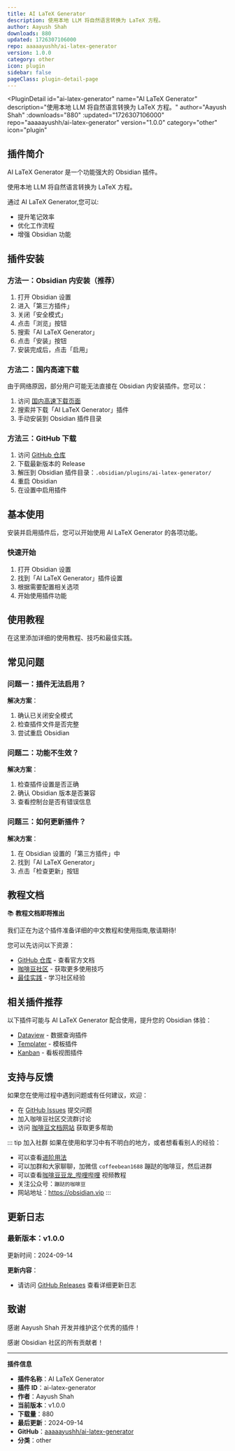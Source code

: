 ```yaml
---
title: AI LaTeX Generator
description: 使用本地 LLM 将自然语言转换为 LaTeX 方程。
author: Aayush Shah
downloads: 880
updated: 1726307106000
repo: aaaaayushh/ai-latex-generator
version: 1.0.0
category: other
icon: plugin
sidebar: false
pageClass: plugin-detail-page
---
```


<PluginDetail
  id="ai-latex-generator"
  name="AI LaTeX Generator"
  description="使用本地 LLM 将自然语言转换为 LaTeX 方程。"
  author="Aayush Shah"
  :downloads="880"
  :updated="1726307106000"
  repo="aaaaayushh/ai-latex-generator"
  version="1.0.0"
  category="other"
  icon="plugin"
>

<!-- AUTO_GENERATED_START -->
## 插件简介

AI LaTeX Generator 是一个功能强大的 Obsidian 插件。

使用本地 LLM 将自然语言转换为 LaTeX 方程。

通过 AI LaTeX Generator,您可以:

- 提升笔记效率
- 优化工作流程
- 增强 Obsidian 功能

<!-- AUTO_GENERATED_END -->

<!-- AUTO_GENERATED_START -->
## 插件安装

### 方法一：Obsidian 内安装（推荐）

1. 打开 Obsidian 设置
2. 进入「第三方插件」
3. 关闭「安全模式」
4. 点击「浏览」按钮
5. 搜索「AI LaTeX Generator」
6. 点击「安装」按钮
7. 安装完成后，点击「启用」

### 方法二：国内高速下载

由于网络原因，部分用户可能无法直接在 Obsidian 内安装插件。您可以：

1. 访问 [国内高速下载页面](/zh/documentation/obsidian-plugins-download.html)
2. 搜索并下载「AI LaTeX Generator」插件
3. 手动安装到 Obsidian 插件目录

### 方法三：GitHub 下载

1. 访问 [GitHub 仓库](https://github.com/aaaaayushh/ai-latex-generator)
2. 下载最新版本的 Release
3. 解压到 Obsidian 插件目录：`.obsidian/plugins/ai-latex-generator/`
4. 重启 Obsidian
5. 在设置中启用插件

## 基本使用

安装并启用插件后，您可以开始使用 AI LaTeX Generator 的各项功能。

### 快速开始

1. 打开 Obsidian 设置
2. 找到「AI LaTeX Generator」插件设置
3. 根据需要配置相关选项
4. 开始使用插件功能

<!-- AUTO_GENERATED_END -->

<!-- CUSTOM_CONTENT_START:tutorial -->
## 使用教程

在这里添加详细的使用教程、技巧和最佳实践。

<!-- CUSTOM_CONTENT_END:tutorial -->

<!-- SHARED_CONTENT_START -->
## 常见问题

### 问题一：插件无法启用？

**解决方案**：
1. 确认已关闭安全模式
2. 检查插件文件是否完整
3. 尝试重启 Obsidian

### 问题二：功能不生效？

**解决方案**：
1. 检查插件设置是否正确
2. 确认 Obsidian 版本是否兼容
3. 查看控制台是否有错误信息

### 问题三：如何更新插件？

**解决方案**：
1. 在 Obsidian 设置的「第三方插件」中
2. 找到「AI LaTeX Generator」
3. 点击「检查更新」按钮

## 教程文档

📚 **教程文档即将推出**

我们正在为这个插件准备详细的中文教程和使用指南,敬请期待!

您可以先访问以下资源：
- [GitHub 仓库](https://github.com/aaaaayushh/ai-latex-generator) - 查看官方文档
- [咖啡豆社区](/zh/bases/) - 获取更多使用技巧
- [最佳实践](/zh/best-practices/) - 学习社区经验

## 相关插件推荐

以下插件可能与 AI LaTeX Generator 配合使用，提升您的 Obsidian 体验：

- [Dataview](/zh/plugins/dataview.html) - 数据查询插件
- [Templater](/zh/plugins/templater-obsidian.html) - 模板插件
- [Kanban](/zh/plugins/obsidian-kanban.html) - 看板视图插件

## 支持与反馈

如果您在使用过程中遇到问题或有任何建议，欢迎：

- 在 [GitHub Issues](https://github.com/aaaaayushh/ai-latex-generator/issues) 提交问题
- 加入咖啡豆社区交流群讨论
- 访问 [咖啡豆文档网站](https://obsidian.vip) 获取更多帮助

::: tip 加入社群
如果在使用和学习中有不明白的地方，或者想看看别人的经验：
- 可以查看[进阶用法](/zh/advanced)
- 可以加群和大家聊聊，加微信 `coffeebean1688` 蹦跶的咖啡豆，然后进群
- 可以查看[咖啡豆豆龙_哔哩哔哩](https://space.bilibili.com/618777356) 视频教程
- 关注公众号：`蹦跶的咖啡豆`
- 网站地址：https://obsidian.vip
:::
<!-- SHARED_CONTENT_END -->

<!-- AUTO_GENERATED_START -->
## 更新日志

### 最新版本：v1.0.0

更新时间：2024-09-14

**更新内容**：
- 请访问 [GitHub Releases](https://github.com/aaaaayushh/ai-latex-generator/releases) 查看详细更新日志

## 致谢

感谢 Aayush Shah 开发并维护这个优秀的插件！

感谢 Obsidian 社区的所有贡献者！

---

**插件信息**
- **插件名称**：AI LaTeX Generator
- **插件 ID**：ai-latex-generator
- **作者**：Aayush Shah
- **当前版本**：v1.0.0
- **下载量**：880
- **最后更新**：2024-09-14
- **GitHub**：[aaaaayushh/ai-latex-generator](https://github.com/aaaaayushh/ai-latex-generator)
- **分类**：other
<!-- AUTO_GENERATED_END -->

</PluginDetail>

